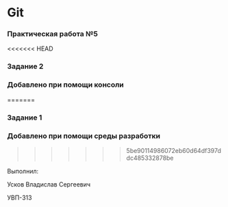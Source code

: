 # Git

### Практическая работа №5

<<<<<<< HEAD
### Задание 2

### Добавлено при помощи консоли
=======
### Задание 1

### Добавлено при помощи среды разработки
>>>>>>> 5be90114986072eb60d64df397ddc485332878be

Выполнил:

Усков Владислав Сергеевич

УВП-313